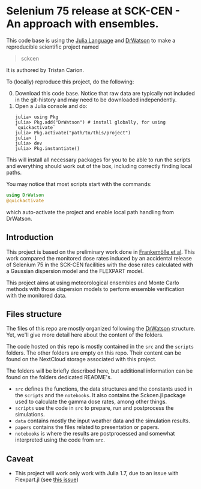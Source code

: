 # Selenium 75 release at SCK-CEN - An approach with ensembles.

This code base is using the [Julia Language](https://julialang.org/) and
[DrWatson](https://juliadynamics.github.io/DrWatson.jl/stable/)
to make a reproducible scientific project named
> sckcen

It is authored by Tristan Carion.

To (locally) reproduce this project, do the following:

0. Download this code base. Notice that raw data are typically not included in the
   git-history and may need to be downloaded independently.
1. Open a Julia console and do:
   ```
   julia> using Pkg
   julia> Pkg.add("DrWatson") # install globally, for using `quickactivate`
   julia> Pkg.activate("path/to/this/project")
   julia> ]
   julia> dev 
   julia> Pkg.instantiate()
   ```

This will install all necessary packages for you to be able to run the scripts and
everything should work out of the box, including correctly finding local paths.

You may notice that most scripts start with the commands:
```julia
using DrWatson
@quickactivate
```
which auto-activate the project and enable local path handling from DrWatson.

## Introduction
This project is based on the preliminary work done in [Frankemölle et al](https://linkinghub.elsevier.com/retrieve/pii/S0265931X2200203X). This work compared the monitored dose rates induced by an accidental release of Selenium 75 in the SCK-CEN facilities with the dose rates calculated with a Gaussian dispersion model and the FLEXPART model. 

This project aims at using meteorological ensembles and Monte Carlo methods with those dispersion models to perform ensemble verification with the monitored data.

## Files structure
The files of this repo are mostly organized following the [DrWatson](https://juliadynamics.github.io/DrWatson.jl/stable/) structure. Yet, we'll give more detail here about the content of the folders.

The code hosted on this repo is mostly contained in the `src` and the `scripts` folders. The other folders are empty on this repo. Their content can be found on the NextCloud storage associated with this project.

The folders will be briefly described here, but additional information can be found on the folders dedicated README's.

- `src` defines the functions, the data structures and the constants used in the `scripts` and the `notebooks`. It also contains the Sckcen.jl package used to calculate the gamma dose rates, among other things.
- `scripts` use the code in `src` to prepare, run and postprocess the simulations.
- `data` contains mostly the input weather data and the simulation results.
- `papers` contains the files related to presentation or papers.
- `notebooks` is where the results are postprocessed and somewhat interpreted using the code from `src`.

## Caveat
- This project will work only work with Julia 1.7, due to an issue with Flexpart.jl (see [this issue](https://github.com/tcarion/Flexpart.jl/issues/9))